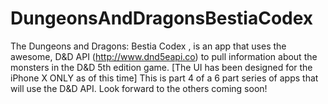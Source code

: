 # DungeonsAndDragonsBestiaCodex
The Dungeons and Dragons: Bestia Codex , is an app that uses the awesome, D&amp;D API (http://www.dnd5eapi.co) to pull information about the monsters in the D&amp;D 5th edition game. [The UI has been designed for the iPhone X ONLY as of this time] This is part 4 of a 6 part series of apps that will use the D&amp;D API. Look forward to the others coming soon!
